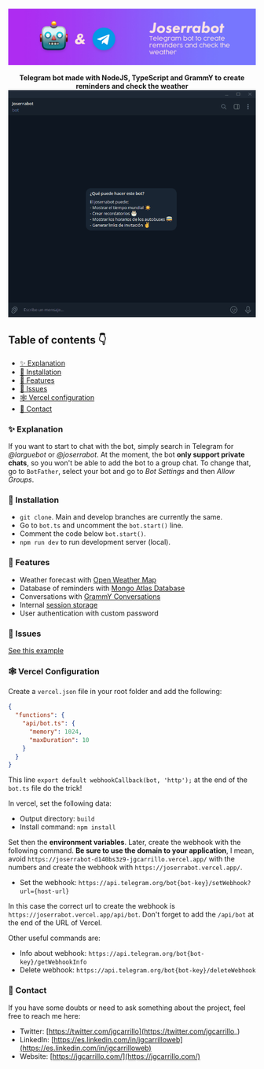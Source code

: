 ![image](docs/images/banner.jpg)

<div align="center">
    <b>Telegram bot made with NodeJS, TypeScript and GrammY to create reminders and check the weather</b>
</div>

<div align="center">
    <img src="./docs/images/usage.gif" />
</div>

## Table of contents 👇

- [✨ Explanation](#-explanation)
- [🚀 Installation](#-installation)
- [🎨 Features](#-features)
- [🚩 Issues](#-issues)
- [🕸️ Vercel configuration](#-vercel-configuration)
- [💛 Contact](#-contact)

### ✨ Explanation

If you want to start to chat with the bot, simply search in Telegram for _@larguebot_ or _@joserrabot_. At the moment, the bot **only support private chats**, so you won't be able to add the bot to a group chat. To change that, go to `BotFather`, select your bot and go to _Bot Settings_ and then _Allow Groups_.

### 🚀 Installation

- `git clone`. Main and develop branches are currently the same.
- Go to `bot.ts` and uncomment the `bot.start()` line.
- Comment the code below `bot.start()`.
- `npm run dev` to run development server (local).

### 🎨 Features

- Weather forecast with [Open Weather Map](https://openweathermap.org/)
- Database of reminders with [Mongo Atlas Database](https://www.mongodb.com/atlas/database)
- Conversations with [GrammY Conversations](https://grammy.dev/plugins/conversations.html#simple-example)
- Internal [session storage](https://grammy.dev/plugins/session.html#sessions-and-storing-data-built-in)
- User authentication with custom password

### 🚩 Issues

[See this example](https://github.com/grammyjs/examples/tree/main/vercel-bot)

### 🕸️ Vercel Configuration

Create a `vercel.json` file in your root folder and add the following:

```json
{
  "functions": {
    "api/bot.ts": {
      "memory": 1024,
      "maxDuration": 10
    }
  }
}
```

This line `export default webhookCallback(bot, 'http');` at the end of the `bot.ts` file do the trick!

In vercel, set the following data:

- Output directory: `build`
- Install command: `npm install`

Set then the **environment variables**. Later, create the webhook with the following command. **Be sure to use the domain to your application**, I mean, avoid `https://joserrabot-d140bs3z9-jgcarrillo.vercel.app/` with the numbers and create the webhook with `https://joserrabot.vercel.app/`.

- Set the webhook: `https://api.telegram.org/bot{bot-key}/setWebhook?url={host-url}`

In this case the correct url to create the webhook is `https://joserrabot.vercel.app/api/bot`. Don't forget to add the `/api/bot` at the end of the URL of Vercel.

Other useful commands are:

- Info about webhook: `https://api.telegram.org/bot{bot-key}/getWebhookInfo`
- Delete webhook: `https://api.telegram.org/bot{bot-key}/deleteWebhook`

### 💛 Contact

If you have some doubts or need to ask something about the project, feel free to reach me here:

- Twitter: [https://twitter.com/jgcarrillo](https://twitter.com/jgcarrillo_)
- LinkedIn: [https://es.linkedin.com/in/jgcarrilloweb](https://es.linkedin.com/in/jgcarrilloweb)
- Website: [https://jgcarrillo.com/](https://jgcarrillo.com/)

